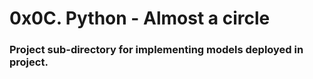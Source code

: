 <h1>0x0C. Python - Almost a circle</h1>

<h3>Project sub-directory for implementing models deployed in project.</h3>
